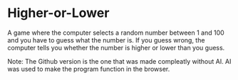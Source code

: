 # Higher-or-Lower
A game where the computer selects a random number between 1 and 100 and you have to guess what the number is. If you guess wrong, the computer tells you whether the number is higher or lower than you guess.

Note: The Github version is the one that was made compleatly without AI. AI was used to make the program function in the browser.
